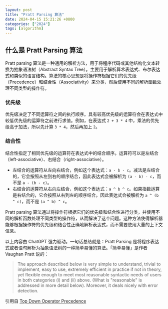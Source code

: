```yaml
---
layout: post
title: "Pratt Parsing 算法"
date: 2024-04-15 15:21:26 +0800
categories: ["2024"]
tags: [algorithm]
---
```


## 什么是 Pratt Parsing 算法

Pratt parsing 算法是一种通用的解析方法，用于将程序代码或其他结构化文本转换为抽象语法树（Abstract Syntax Tree）。主要用于解析算术表达式、布尔表达式和类似的语言结构。算法的核心思想是将操作符根据它们的优先级（Precedence）和结合性（Associativity）来分类，然后使用不同的解析函数处理不同类型的操作符。

### 优先级

优先级决定了不同运算符之间的执行顺序。具有较高优先级的运算符会在表达式中较低优先级的运算符之前进行求值。例如，在表达式 `2 + 3 * 4` 中，乘法的优先级高于加法，所以先计算 `3 * 4`，然后再加上 `2`。

### 结合性

结合性指定了相同优先级的运算符在表达式中的结合顺序。运算符可以是左结合（left-associative）、右结合（right-associative）。

- 左结合的运算符从左向右结合，例如这个表达式：`a - b - c`。减法是左结合的，它会按照从左到右的顺序结合，因此表达式会被解析为 `(a - b) - c`，而不是 `a - (b - c)`。
- 右结合的运算符从右向左结合，例如这个表达式：`a ^ b ^ c`。如果指数运算是右结合的，它会按照从右到左的顺序结合。因此表达式会被解析为 `a ^ (b ^ c)`，而不是 `(a ^ b) ^ c`。

Pratt parsing 算法通过将操作符根据它们的优先级和结合性进行分类，并使用不同的解析函数处理不同类型的操作符，从而解决了这个问题。这种方法使得解析器能够根据操作符的优先级和结合性正确地解析表达式，而不需要使用大量的上下文信息。

以上内容由 ChatGPT 强力驱动。一句话总结就是：Pratt Parsing 是将程序表达式或者语句解析为抽象语法树的一种简单易懂的算法。「简单易懂」是作者 Vaughan Pratt 说的：

> The approach described below is very simple to understand, trivial to implement, easy to use, extremely efficient in practice if not in theory, yet flexible enough to meet most reasonable syntactic needs of users in both categories (i) and (ii) above. (What is "reasonable" is addressed in more detail below). Moreover, it deals nicely with error detection.

引用自 [Top Down Operator Precedence](https://tdop.github.io/)
